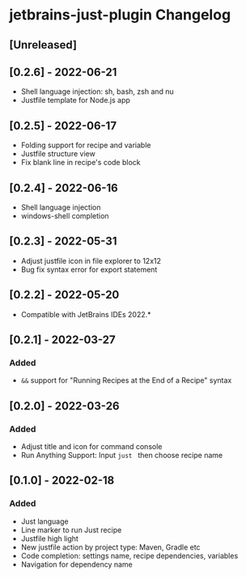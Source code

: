 <!-- Keep a Changelog guide -> https://keepachangelog.com -->

# jetbrains-just-plugin Changelog

## [Unreleased]

## [0.2.6] - 2022-06-21

- Shell language injection: sh, bash, zsh and nu
- Justfile template for Node.js app

## [0.2.5] - 2022-06-17

- Folding support for recipe and variable
- Justfile structure view
- Fix blank line in recipe's code block

## [0.2.4] - 2022-06-16

- Shell language injection
- windows-shell completion

## [0.2.3] - 2022-05-31

- Adjust justfile icon in file explorer to 12x12
- Bug fix syntax error for export statement

## [0.2.2] - 2022-05-20

- Compatible with JetBrains IDEs 2022.*

## [0.2.1] - 2022-03-27

### Added

- `&&` support for "Running Recipes at the End of a Recipe" syntax

## [0.2.0] - 2022-03-26

### Added

- Adjust title and icon for command console
- Run Anything Support:  Input `just ` then choose recipe name

## [0.1.0] - 2022-02-18

### Added

- Just language
- Line marker to run Just recipe
- Justfile high light
- New justfile action by project type: Maven, Gradle etc
- Code completion: settings name, recipe dependencies, variables
- Navigation for dependency name
